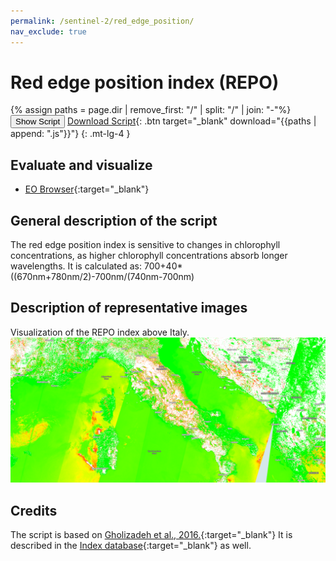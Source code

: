 ```yaml
---
permalink: /sentinel-2/red_edge_position/
nav_exclude: true
---
```


# Red edge position index (REPO)

{% assign paths = page.dir | remove_first: "/" | split: "/" | join: "-"%}
<button class="btn btn-primary" id="toggle-script" onclick="toggleScript()">Show Script</button>
[Download Script](script.js){: .btn target="_blank" download="{{paths | append: ".js"}}"}
{: .mt-lg-4 }

<div id="script" style="display:none;"> 
{% highlight javascript %}
{% include_relative script.js %}
{% endhighlight %}
</div>

## Evaluate and visualize

  - [EO Browser](https://apps.sentinel-hub.com/eo-browser/?lat=42.102&lng=13.041&zoom=7&time=2019-06-30&preset=CUSTOM&datasource=Sentinel-3%20OLCI&layers=B01,B02,B03&evalscript=aWYgKChCMDUrQjA0KT09MCkgcmV0dXJuIFsxLDEsMV0KCnZhciB2YWwgPSAoQjA1LUIwNCkvKEIwNStCMDQpOwoKcmV0dXJuIGNvbG9yQmxlbmQoCiAgdmFsLAogIFstMSwtMC43NSwtMC41LC0wLjI1LDAsMC4yNSwwLjUsMC43NSwxXSwKICBbWzgwLzI1NSwwLDEzMy8yNTVdLAogICBbMjkvMjU1LDAsMjA0LzI1NV0sCiAgIFswLDAsMV0sCiAgIFs1Mi8yNTUsMTA2LzI1NSwxXSwKICAgWzAsMSwwXSwKICAgWzEsMSwwXSwKICAgWzEsMTYwLzI1NSwwXSwKICAgWzEsOTIvMjU1LDBdLAogICBbMSwwLDBdXSk7){:target="_blank"}

## General description of the script
The red edge position index is sensitive to changes in chlorophyll concentrations, as higher chlorophyll concentrations absorb longer wavelengths. It is calculated as: 700+40*((670nm+780nm/2)-700nm/(740nm-700nm)


## Description of representative images

Visualization of the REPO index above Italy.
![REPO](fig/fig1.png)

## Credits

The script is based on [Gholizadeh et al., 2016.](https://www.mdpi.com/1999-4907/7/10/226){:target="_blank"}
It is described in the [Index database](https://www.indexdatabase.de/db/i-single.php?id=196){:target="_blank"} as well. 